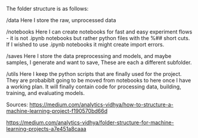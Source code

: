 The folder structure is as follows:

/data
Here I store the raw, unprocessed data

/notebooks
Here I can create notebooks for fast and easy experiment flows - it is not .ipynb notebooks but rather python files with the %## short cuts. If I wished to use .ipynb notebooks it might create import errors.

/saves
Here I store the data preprocessing and models, and maybe samples, I generate and want to save, These are each a different subfolder.

/utils
Here I keep the python scripts that are finally used for the project. They are probabiblt going to be moved from notebooks to here once I have a working plan. It will finally contain code for processing data, building, training, and evaluating models.

Sources:
https://medium.com/analytics-vidhya/how-to-structure-a-machine-learning-project-f190570bd66d

https://medium.com/analytics-vidhya/folder-structure-for-machine-learning-projects-a7e451a8caaa
